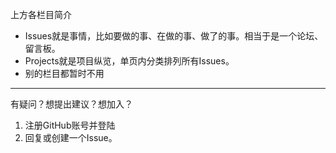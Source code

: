 上方各栏目简介

- Issues就是事情，比如要做的事、在做的事、做了的事。相当于是一个论坛、留言板。
- Projects就是项目纵览，单页内分类排列所有Issues。
- 别的栏目都暂时不用

----

有疑问？想提出建议？想加入？

1. 注册GitHub账号并登陆
2. 回复或创建一个Issue。
